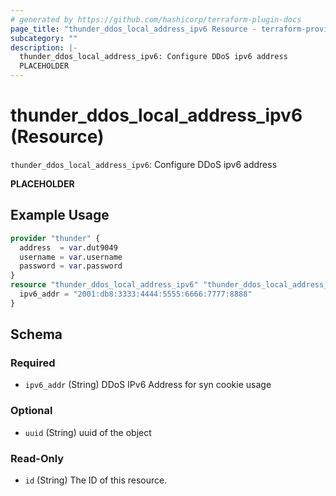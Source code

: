 ```yaml
---
# generated by https://github.com/hashicorp/terraform-plugin-docs
page_title: "thunder_ddos_local_address_ipv6 Resource - terraform-provider-thunder"
subcategory: ""
description: |-
  thunder_ddos_local_address_ipv6: Configure DDoS ipv6 address
  PLACEHOLDER
---
```


# thunder_ddos_local_address_ipv6 (Resource)

`thunder_ddos_local_address_ipv6`: Configure DDoS ipv6 address

__PLACEHOLDER__

## Example Usage

```terraform
provider "thunder" {
  address  = var.dut9049
  username = var.username
  password = var.password
}
resource "thunder_ddos_local_address_ipv6" "thunder_ddos_local_address_ipv6" {
  ipv6_addr = "2001:db8:3333:4444:5555:6666:7777:8888"
}
```

<!-- schema generated by tfplugindocs -->
## Schema

### Required

- `ipv6_addr` (String) DDoS IPv6 Address for syn cookie usage

### Optional

- `uuid` (String) uuid of the object

### Read-Only

- `id` (String) The ID of this resource.


